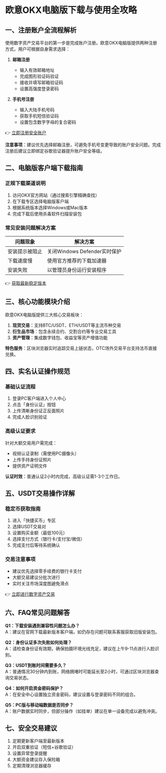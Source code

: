 # 欧意OKX电脑版下载与使用全攻略

## 一、注册账户全流程解析
使用数字资产交易平台的第一步是完成账户注册。欧意OKX电脑版提供两种注册方式，用户可根据自身需求选择：

1. **邮箱注册**
   - 输入有效邮箱地址
   - 完成图形验证码验证
   - 接收并填写邮箱验证码
   - 设置高强度登录密码

2. **手机号注册**
   - 输入大陆手机号码
   - 获取手机短信验证码
   - 设置包含数字字母的复合密码

👉 [立即注册安全账户](https://bit.ly/okx_welcome)

**注意事项**：建议优先选择邮箱注册，可避免手机号变更导致的账户安全问题。完成注册后建议立即绑定谷歌验证器提升账户安全等级。

## 二、电脑版客户端下载指南
### 正规下载渠道说明
1. 访问OKX官方网站（通过搜索引擎精确查找）
2. 在下载专区选择电脑版客户端
3. 根据系统版本选择Windows或Mac版本
4. 完成下载后使用杀毒软件扫描安装包

### 常见安装问题解决方案

| 问题现象 | 解决方案 |
|---------|----------|
| 安装提示被阻止 | 关闭Windows Defender实时保护 |
| 下载速度慢 | 使用官方推荐的下载加速器 |
| 安装失败 | 以管理员身份运行安装程序 |

👉 [获取最新稳定版本](https://bit.ly/okx_welcome)

## 三、核心功能模块介绍
欧意OKX电脑版提供三大核心交易板块：
1. **现货交易**：支持BTC/USDT、ETH/USDT等主流币种交易
2. **衍生品市场**：包含永续合约、交割合约等专业交易工具
3. **资产管理**：集成数字钱包、收益宝等资产增值功能

**特色服务**：区块浏览器实时追踪交易上链状态，OTC场外交易平台支持法币直接兑换。

## 四、实名认证操作规范
### 基础认证流程
1. 登录PC客户端进入个人中心
2. 点击「身份认证」按钮
3. 上传清晰身份证正反面照片
4. 完成人脸识别验证

### 高级认证要求
针对大额交易用户需完成：
- 视频认证录制（需使用PC摄像头）
- 上传手持身份证照片
- 提供资产证明文件

**认证时效**：普通认证2小时内完成，高级认证需1-3个工作日。

## 五、USDT交易操作详解
### 稳定币获取指南
1. 进入「快捷买币」专区
2. 选择USDT交易对
3. 设置购买金额（最低100元）
4. 选择支付方式（银行卡/支付宝/微信）
5. 完成支付后等待系统确认

### 交易注意事项
- 建议优先选择零手续费的银行卡支付
- 大额交易建议分批次进行
- 实时关注市场深度图避免滑点

👉 [立即进行数字资产交易](https://bit.ly/okx_welcome)

## 六、FAQ常见问题解答
**Q1：下载安装遇到兼容性问题怎么办？**  
A：建议在官网下载最新版本客户端，如仍存在问题可联系客服获取旧版安装包。

**Q2：身份认证多次失败如何处理？**  
A：请检查身份证有效期，确保拍摄环境光线充足，建议在上午9-11点进行人脸识别。

**Q3：USDT到账时间需要多久？**  
A：普通情况30分钟内到账，网络拥堵时可能延长至2小时，可通过区块浏览器查询交易状态。

**Q4：如何开启资金密码保护？**  
A：在安全中心设置独立资金密码，建议设置与登录密码不同的组合。

**Q5：PC版与移动端数据是否同步？**  
A：账户数据实时同步，但部分操作（如挂单）建议在单一设备完成以避免冲突。

## 七、安全交易建议
1. 定期更新客户端至最新版本
2. 开启双重验证（短信+谷歌验证）
3. 设置异常登录提醒
4. 大额资金建议存入保险箱
5. 定期清理浏览器缓存
